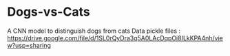# Dogs-vs-Cats
A CNN model to distinguish dogs from cats
Data pickle files : https://drive.google.com/file/d/1SL0rQyDra3q5A0LAcDqpOi8ILkKPA4nh/view?usp=sharing
